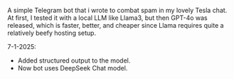 A simple Telegram bot that i wrote to combat spam in my lovely Tesla chat.
At first, I tested it with a local LLM like Llama3, but then GPT-4o was released, which is faster, better, and cheaper
since Llama requires quite a relatively beefy hosting setup.

7-1-2025:
- Added structured output to the model.
- Now bot uses DeepSeek Chat model.